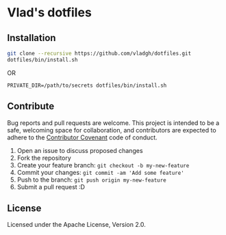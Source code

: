 # Vlad's dotfiles

## Installation

```bash
git clone --recursive https://github.com/vladgh/dotfiles.git
dotfiles/bin/install.sh
```
OR
```
PRIVATE_DIR=/path/to/secrets dotfiles/bin/install.sh
```

## Contribute
Bug reports and pull requests are welcome. This project is intended to be a safe, welcoming space for collaboration, and contributors are expected to adhere to the [Contributor Covenant](http://contributor-covenant.org) code of conduct.
1. Open an issue to discuss proposed changes
2. Fork the repository
3. Create your feature branch: `git checkout -b my-new-feature`
4. Commit your changes: `git commit -am 'Add some feature'`
5. Push to the branch: `git push origin my-new-feature`
6. Submit a pull request :D

## License
Licensed under the Apache License, Version 2.0.
